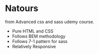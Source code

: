 # Natours

from Advanced css and sass udemy course.

* Pure HTML and CSS
* Follows BEM methodology
* Follows 7-1 pattern for sass
* Relatively Responsive

